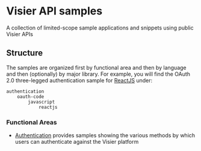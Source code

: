 # Visier API samples
A collection of limited-scope sample applications and snippets using public Visier APIs

## Structure
The samples are organized first by functional area and then by language and then (optionally) by major library. For example, you will find the OAuth 2.0 three-legged authentication sample for [ReactJS](https://react.dev/) under:
```
authentication
    oauth-code
        javascript
            reactjs
```

### Functional Areas
* [Authentication](authentication) provides samples showing the various methods by which users can authenticate against the Visier platform